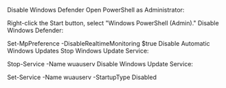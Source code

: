 Disable Windows Defender
Open PowerShell as Administrator:

Right-click the Start button, select "Windows PowerShell (Admin)."
Disable Windows Defender:

Set-MpPreference -DisableRealtimeMonitoring $true
Disable Automatic Windows Updates
Stop Windows Update Service:

Stop-Service -Name wuauserv
Disable Windows Update Service:

Set-Service -Name wuauserv -StartupType Disabled
